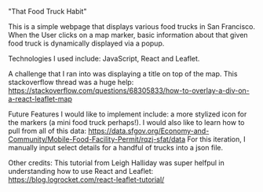 "That Food Truck Habit"

This is a simple webpage that displays various food trucks in San Francisco. 
When the User clicks on a map marker, basic information about that given food truck is dynamically displayed via a popup.

Technologies I used include: JavaScript, React and Leaflet.

A challenge that I ran into was displaying a title on top of the map. 
This stackoverflow thread was a huge help: https://stackoverflow.com/questions/68305833/how-to-overlay-a-div-on-a-react-leaflet-map

Future Features I would like to implement include: a more stylized icon for the markers (a mini food truck perhaps!). 
I would also like to learn how to pull from all of this data: https://data.sfgov.org/Economy-and-Community/Mobile-Food-Facility-Permit/rqzj-sfat/data
For this iteration, I manually input select details for a handful of trucks into a json file. 

Other credits: 
This tutorial from Leigh Halliday was super helfpul in understanding how to use React and Leaflet: https://blog.logrocket.com/react-leaflet-tutorial/
